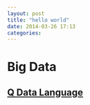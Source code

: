 ```yaml
---
layout: post
title: "hello world"
date: 2014-03-26 17:13
categories: 
---
```

# Big Data 

## [Q Data Language]("http://www.q-lang.io")
